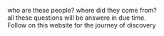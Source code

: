 <!DOCTYPE html>
<html>
<head>
  <title>The Ancient Indo-European Peoples</title>
  <p> who are these people? where did they come from? 
  <br>all these questions will be answere in due time. <br> Follow on this website for the journey of discovery </p>
    <body></body>
</html>
  
